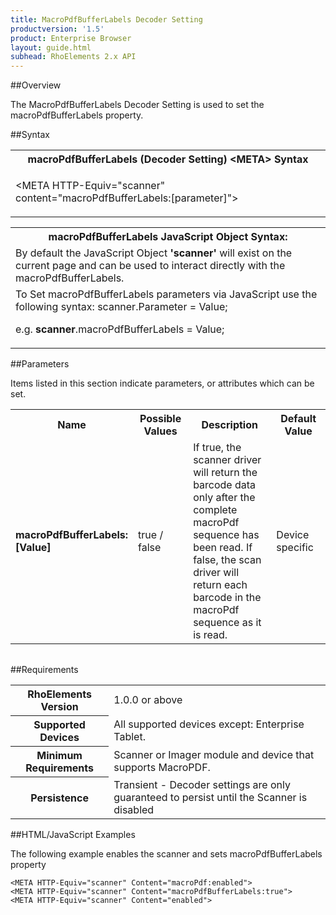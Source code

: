```yaml
---
title: MacroPdfBufferLabels Decoder Setting
productversion: '1.5'
product: Enterprise Browser
layout: guide.html
subhead: RhoElements 2.x API
---
```


##Overview

The MacroPdfBufferLabels Decoder Setting is used to set the macroPdfBufferLabels property.

##Syntax

<table class="re-table"><tr><th class="tableHeading">macroPdfBufferLabels (Decoder Setting) &lt;META&gt; Syntax
</th></tr><tr><td class="clsSyntaxCells clsOddRow"><p>&lt;META HTTP-Equiv="scanner" content="macroPdfBufferLabels:[parameter]"&gt;</p></td></tr></table>
<table class="re-table"><tr><th class="tableHeading">macroPdfBufferLabels JavaScript Object Syntax:</th></tr><tr><td class="clsSyntaxCells clsOddRow">
By default the JavaScript Object <b>'scanner'</b> will exist on the current page and can be used to interact directly with the macroPdfBufferLabels.
</td></tr><tr><td class="clsSyntaxCells clsEvenRow">
To Set macroPdfBufferLabels parameters via JavaScript use the following syntax: scanner.Parameter = Value;
<P />e.g. <b>scanner</b>.macroPdfBufferLabels = Value;
</td></tr></table>

##Parameters


Items listed in this section indicate parameters, or attributes which can be set.
<table class="re-table"><col width="20%" /><col width="20%" /><col width="38%" /><col width="22%" /><tr><th class="tableHeading">Name</th><th class="tableHeading">Possible Values</th><th class="tableHeading">Description</th><th class="tableHeading">Default Value</th></tr><tr><td class="clsSyntaxCells clsOddRow"><b>macroPdfBufferLabels:[Value]
</b></td><td class="clsSyntaxCells clsOddRow">true / false</td><td class="clsSyntaxCells clsOddRow">If true, the scanner driver will return the barcode data only after the complete macroPdf sequence has been read.  If false, the scan driver will return each barcode in the macroPdf sequence as it is read.</td><td class="clsSyntaxCells clsOddRow">Device specific</td></tr></table>
<table class="re-table"><col width="78%" /><col width="8%" /><col width="1%" /><col width="5%" /><col width="1%" /><col width="5%" /><col width="2%" /></table>





##Requirements

<table class="re-table"><tr><th class="tableHeading">RhoElements Version</th><td class="clsSyntaxCell clsEvenRow">1.0.0 or above
</td></tr><tr><th class="tableHeading">Supported Devices</th><td class="clsSyntaxCell clsOddRow">All supported devices except: Enterprise Tablet.</td></tr><tr><th class="tableHeading">Minimum Requirements</th><td class="clsSyntaxCell clsOddRow">Scanner or Imager module and device that supports MacroPDF.</td></tr><tr><th class="tableHeading">Persistence</th><td class="clsSyntaxCell clsEvenRow">Transient - Decoder settings are only guaranteed to persist until the Scanner is disabled</td></tr></table>


##HTML/JavaScript Examples

The following example enables the scanner and sets macroPdfBufferLabels property

	<META HTTP-Equiv="scanner" Content="macroPdf:enabled">
	<META HTTP-Equiv="scanner" Content="macroPdfBufferLabels:true">
	<META HTTP-Equiv="scanner" Content="enabled">
					





